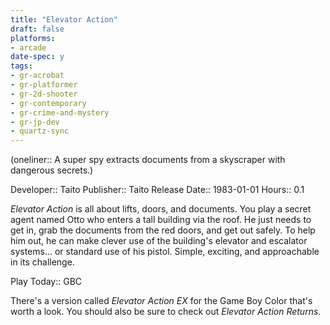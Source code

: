 ```yaml
---
title: "Elevator Action"
draft: false
platforms:
- arcade
date-spec: y
tags:
- gr-acrobat 
- gr-platformer
- gr-2d-shooter
- gr-contemporary
- gr-crime-and-mystery
- gr-jp-dev
- quartz-sync
---
```


(oneliner:: A super spy extracts documents from a skyscraper with dangerous secrets.)

Developer:: Taito
Publisher:: Taito
Release Date:: 1983-01-01
Hours:: 0.1

*Elevator Action* is all about lifts, doors, and documents. You play a secret agent named Otto who enters a tall building via the roof. He just needs to get in, grab the documents from the red doors, and get out safely. To help him out, he can make clever use of the building's elevator and escalator systems... or standard use of his pistol. Simple, exciting, and approachable in its challenge.

Play Today:: GBC

There's a version called *Elevator Action EX* for the Game Boy Color that's worth a look. You should also be sure to check out *Elevator Action Returns*.